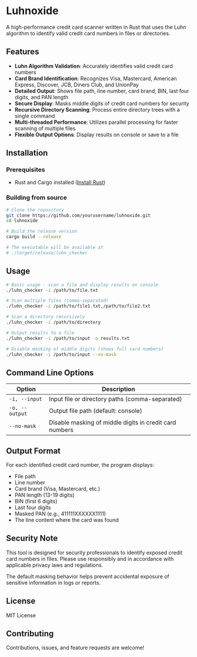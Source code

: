 # Luhnoxide

A high-performance credit card scanner written in Rust that uses the Luhn algorithm to identify valid credit card numbers in files or directories.

## Features

- **Luhn Algorithm Validation**: Accurately identifies valid credit card numbers
- **Card Brand Identification**: Recognizes Visa, Mastercard, American Express, Discover, JCB, Diners Club, and UnionPay
- **Detailed Output**: Shows file path, line number, card brand, BIN, last four digits, and PAN length
- **Secure Display**: Masks middle digits of credit card numbers for security
- **Recursive Directory Scanning**: Process entire directory trees with a single command
- **Multi-threaded Performance**: Utilizes parallel processing for faster scanning of multiple files
- **Flexible Output Options**: Display results on console or save to a file

## Installation

### Prerequisites
- Rust and Cargo installed ([Install Rust](https://www.rust-lang.org/tools/install))

### Building from source
```bash
# Clone the repository
git clone https://github.com/yourusername/luhnoxide.git
cd luhnoxide

# Build the release version
cargo build --release

# The executable will be available at
# ./target/release/luhn_checker
```

## Usage

```bash
# Basic usage - scan a file and display results on console
./luhn_checker -i /path/to/file.txt

# Scan multiple files (comma-separated)
./luhn_checker -i /path/to/file1.txt,/path/to/file2.txt

# Scan a directory recursively
./luhn_checker -i /path/to/directory

# Output results to a file
./luhn_checker -i /path/to/input -o results.txt

# Disable masking of middle digits (shows full card numbers)
./luhn_checker -i /path/to/input --no-mask
```

## Command Line Options

| Option | Description |
|--------|-------------|
| `-i, --input` | Input file or directory paths (comma-separated) |
| `-o, --output` | Output file path (default: console) |
| `--no-mask` | Disable masking of middle digits in credit card numbers |

## Output Format

For each identified credit card number, the program displays:
- File path
- Line number
- Card brand (Visa, Mastercard, etc.)
- PAN length (13-19 digits)
- BIN (first 6 digits)
- Last four digits
- Masked PAN (e.g., 411111XXXXXX1111)
- The line content where the card was found

## Security Note

This tool is designed for security professionals to identify exposed credit card numbers in files. Please use responsibly and in accordance with applicable privacy laws and regulations.

The default masking behavior helps prevent accidental exposure of sensitive information in logs or reports.

## License

MIT License

## Contributing

Contributions, issues, and feature requests are welcome!
